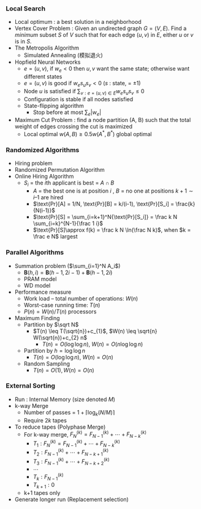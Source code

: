 ### Local Search

* Local optimum : a best solution in a neighborhood
* Vertex Cover Problem : Given an undirected graph $G = (V, E)$.  Find a *minimum* subset $S$ of  $V$ such that for each edge $(u, v)$ in $E$, either $u$ or $v$  is in $S$.
* The Metropolis Algorithm
  * Simulated Annealing (模拟退火)
* Hopfield Neural Networks
  * $e=(u,v)$, if $w_e<0$ then $u,v$ want the same state; otherwise want different states
  * $e=(u,v)$ is good if $w_es_us_v<0$ ($s$ : state, = $\pm1$)
  * Node $u$ is satisfied if $\sum_{v:e=(u,v)\in E}w_es_us_v\leq 0$
  * Configuration is stable if all nodes satisfied
  * State-flipping algorithm
    * Stop before at most $\sum_e|w_e|$
* Maximum Cut Problem : find a node partition (A, B) such that the total weight of edges crossing the cut is maximized
  * Local optimal $w(A,B)\geq 0.5w(A^*,B^*)$ global optimal

### Randomized Algorithms

* Hiring problem
* Randomized Permutation Algorithm
* Online Hiring Algorithm 
  * $S_i$ = the $i$th applicant is best = $A\cap B$
    * $A$ = the best one is at position $i$ , $B$ = no one at positions $k+1 \sim i–1$ are hired 
    * $\text{Pr}[A] = 1/N, \text{Pr}[B] = k/(i-1), \text{Pr}[S_i] = \frac{k}{N(i-1)}$
    * $\text{Pr}[S] = \sum_{i=k+1}^N{\text{Pr}[S_i]} = \frac k N \sum_{i=k}^{N-1}{\frac 1 i}$
    * $\text{Pr}[S]\approx f(k) = \frac k N \ln(\frac N k)$, when $k = \frac e N$ largest

### Parallel Algorithms

* Summation problem ($\sum_{i=1}^N A_i$)
  * $\mathbf{B}(h, i)=\mathbf{B}(h-1,2 i-1)+\mathbf{B}(h-1,2 i)$
  * PRAM model
  * WD model
* Performance measure
  * Work load – total number of operations: $W(n)$
  * Worst-case running time: $T(n)$
  * $P(n) = W(n)/T(n)$ processors
* Maximum Finding
  * Partition by $\sqrt N$
    * $T(n) \leq T(\sqrt{n})+c_{1}$, $W(n) \leq \sqrt{n} W(\sqrt{n})+c_{2} n$
      * $T(n) = O(\log\log n)$, $W(n) = O(n\log\log n)$
  * Partition by $h = \log\log n$
    * $T(n) = O(\log\log n)$, $W(n) = O(n)$
  * Random Sampling
    * $T(n) = O(1), W(n) = O(n)$

### External Sorting

* Run : Internal Memory (size denoted $M$)
* k-way Merge
  * Number of passes = $1+\lceil \log_k(N/M) \rceil$
  * Require $2k$ tapes
* To reduce tapes (Polyphase Merge)
  * For k-way merge, $F_N^{(k)} = {F}_{N-{1}}^{(k)}+\cdots+{F}_{{N}-{k}}^{({k})}$
    * $T_1: F_N^{(k)} = {F}_{N-{1}}^{(k)}+\cdots+{F}_{{N}-{k}}^{({k})}$
    * $T_2: {F}_{N-{1}}^{(k)}+\cdots+{F}_{{N}-{k} + 1}^{({k})}$
    * $T_3: {F}_{N-{1}}^{(k)}+\cdots+{F}_{{N}-{k} + 2}^{({k})}$
    * $\cdots$
    * $T_k : {F}_{N-{1}}^{(k)}$
    * $T_{k+1} : 0$
  * k+1 tapes only
* Generate longer run (Replacement selection)